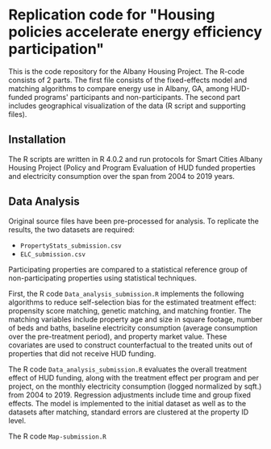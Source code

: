 # Replication code for "Housing policies accelerate energy efficiency participation"

This is the code repository for the Albany Housing Project. The R-code consists of 2 parts. The first file consists of the fixed-effects model and matching algorithms to compare energy use in Albany, GA, among HUD-funded programs' participants and non-participants. The second part includes geographical visualization of the data (R script and supporting files). 


## Installation

The R scripts are written in R 4.0.2 and run protocols for Smart Cities Albany Housing Project (Policy and Program Evaluation of HUD funded properties and electricity consumption over the span from 2004 to 2019 years. 

## Data Analysis

Original source files have been pre-processed for analysis. To replicate the results, the two datasets are required:

- `PropertyStats_submission.csv`
- `ELC_submission.csv`

Participating properties are compared to a statistical reference group of non-participating properties using statistical techniques. 

First, the R code `Data_analysis_submission.R` implements the following algorithms to reduce self-selection bias for the estimated treatment effect: propensity score matching, genetic matching, and matching frontier. The matching variables include property age and size in square footage, number of beds and baths, baseline electricity consumption (average consumption over the pre-treatment period), and property market value. These covariates are used to construct counterfactual to the treated units out of properties that did not receive HUD funding. 

The R code `Data_analysis_submission.R` evaluates the overall treatment effect of HUD funding, along with the treatment effect per program and per project, on the monthly electricity consumption (logged normalized by sqft.) from 2004 to 2019. Regression adjustments include time and group fixed effects. The model is implemented to the initial dataset as well as to the datasets after matching, standard errors are clustered at the property ID level.

The R code `Map-submission.R` 
